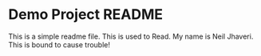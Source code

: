 # Demo Project README

This is a simple readme file.
This is used to Read.
My name is Neil Jhaveri.
This is bound to cause trouble!